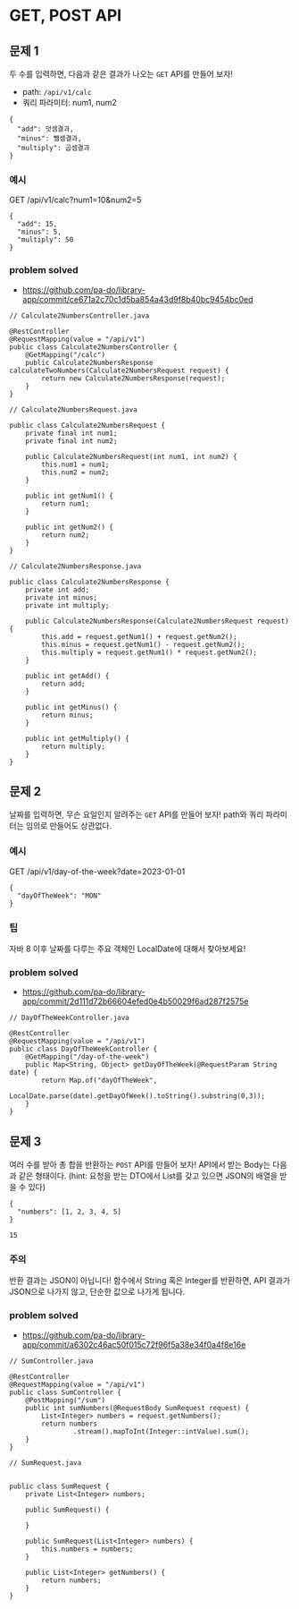 # GET, POST API

## 문제 1
두 수를 입력하면, 다음과 같은 결과가 나오는 `GET` API를 만들어 보자!
- path: `/api/v1/calc`
- 쿼리 파라미터: num1, num2
```
{
  "add": 덧셈결과,
  "minus": 뺄셈결과,
  "multiply": 곱셈결과
}
```
### 예시
GET /api/v1/calc?num1=10&num2=5
```
{
  "add": 15,
  "minus": 5,
  "multiply": 50
}
```
### problem solved
- https://github.com/pa-do/library-app/commit/ce671a2c70c1d5ba854a43d9f8b40bc9454bc0ed
```
// Calculate2NumbersController.java

@RestController
@RequestMapping(value = "/api/v1")
public class Calculate2NumbersController {
    @GetMapping("/calc")
    public Calculate2NumbersResponse calculateTwoNumbers(Calculate2NumbersRequest request) {
        return new Calculate2NumbersResponse(request);
    }
}
```
```
// Calculate2NumbersRequest.java

public class Calculate2NumbersRequest {
    private final int num1;
    private final int num2;

    public Calculate2NumbersRequest(int num1, int num2) {
        this.num1 = num1;
        this.num2 = num2;
    }

    public int getNum1() {
        return num1;
    }

    public int getNum2() {
        return num2;
    }
}
```
```
// Calculate2NumbersResponse.java

public class Calculate2NumbersResponse {
    private int add;
    private int minus;
    private int multiply;

    public Calculate2NumbersResponse(Calculate2NumbersRequest request) {
        this.add = request.getNum1() + request.getNum2();
        this.minus = request.getNum1() - request.getNum2();
        this.multiply = request.getNum1() * request.getNum2();
    }

    public int getAdd() {
        return add;
    }

    public int getMinus() {
        return minus;
    }

    public int getMultiply() {
        return multiply;
    }
}
```


## 문제 2
날짜를 입력하면, 무슨 요일인지 알려주는 `GET` API를 만들어 보자!
path와 쿼리 파라미터는 임의로 만들어도 상관없다.

### 예시
GET /api/v1/day-of-the-week?date=2023-01-01
```
{
  "dayOfTheWeek": "MON"
}
```
### 팁
자바 8 이후 날짜를 다루는 주요 객체인 LocalDate에 대해서 찾아보세요!

### problem solved
- https://github.com/pa-do/library-app/commit/2d111d72b66604efed0e4b50029f6ad287f2575e
```
// DayOfTheWeekController.java

@RestController
@RequestMapping(value = "/api/v1")
public class DayOfTheWeekController {
    @GetMapping("/day-of-the-week")
    public Map<String, Object> getDayOfTheWeek(@RequestParam String date) {
        return Map.of("dayOfTheWeek",
                LocalDate.parse(date).getDayOfWeek().toString().substring(0,3));
    }
}
```


## 문제 3
여러 수를 받아 총 합을 반환하는 `POST` API를 만들어 보자!
API에서 받는 Body는 다음과 같은 형태이다. 
(hint: 요청을 받는 DTO에서 List를 갖고 있으면 JSON의 배열을 받을 수 있다)
```
{
  "numbers": [1, 2, 3, 4, 5]
}
```
```
15
```
### 주의
반환 결과는 JSON이 아닙니다!
함수에서 String 혹은 Integer를 반환하면, API 결과가 JSON으로 나가지 않고, 단순한 값으로 나가게 됩니다.

### problem solved
- https://github.com/pa-do/library-app/commit/a6302c46ac50f015c72f96f5a38e34f0a4f8e16e
```
// SumController.java

@RestController
@RequestMapping(value = "/api/v1")
public class SumController {
    @PostMapping("/sum")
    public int sumNumbers(@RequestBody SumRequest request) {
        List<Integer> numbers = request.getNumbers();
        return numbers
                .stream().mapToInt(Integer::intValue).sum();
    }
}
```
```
// SumRequest.java


public class SumRequest {
    private List<Integer> numbers;

    public SumRequest() {

    }

    public SumRequest(List<Integer> numbers) {
        this.numbers = numbers;
    }

    public List<Integer> getNumbers() {
        return numbers;
    }
}
```
